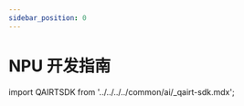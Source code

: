 ```yaml
---
sidebar_position: 0
---
```


# NPU 开发指南

import QAIRTSDK from '../../../../common/ai/\_qairt-sdk.mdx';

<QAIRTSDK />
